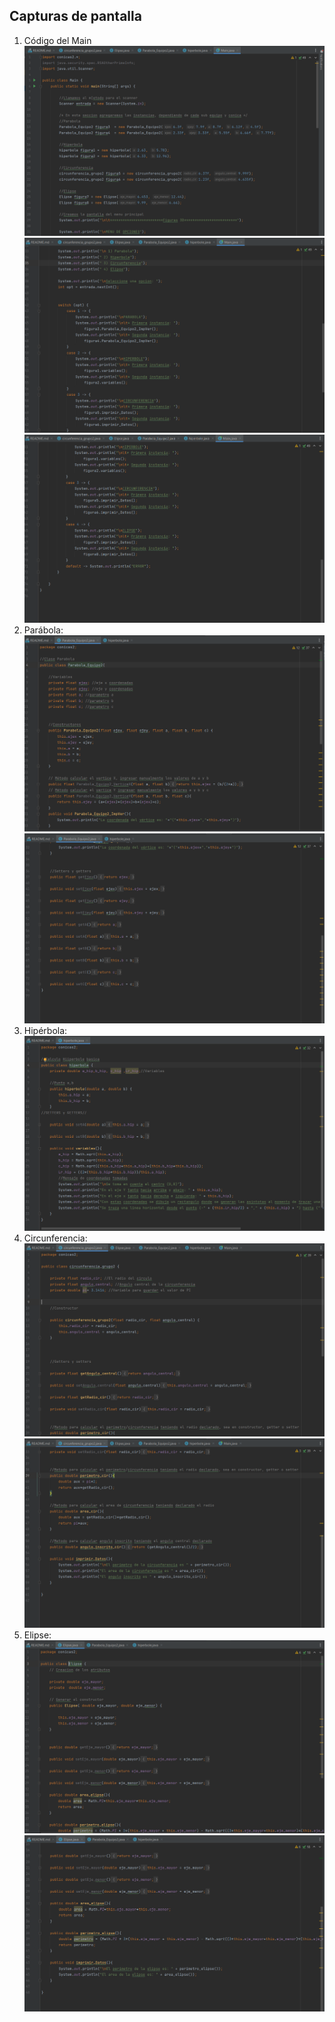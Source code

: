 ﻿## Capturas de pantalla

1. Código del Main
![](Imagenes/Main.png)
![](Imagenes/Main2.png)
![](Imagenes/Main3.png)
2. Parábola:
![](Imagenes/Parabola.png)
![](Imagenes/Parabola2.png)
3. Hipérbola:
![](Imagenes/Hiperbole.png)
4. Circunferencia:
![](Imagenes/Circunferencia.png)
![](Imagenes/Circunferencia2.png)
5. Elipse:
![](Imagenes/Elipse.png)
![](Imagenes/Elipse2.png)

